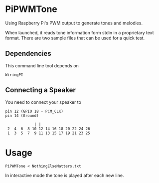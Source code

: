 PiPWMTone
=========

Using Raspberry Pi's PWM output to generate tones and melodies.

When launched, it reads tone information form stdin in a proprietary text format.
There are two sample files that can be used for a quick test.


Dependencies
------------

This command line tool depends on

``WiringPI``


Connecting a Speaker
--------------------

You need to connect your speaker to

```
pin 12 (GPIO 18 - PCM_CLK)
pin 14 (Ground)

             | |
 2  4  6  8 10 12 14 16 18 20 22 24 26
 1  3  5  7  9 11 13 15 17 19 21 23 25
```


Usage
=====

``PiPWMTone < NothingElseMatters.txt``

In interactive mode the tone is played after each new line.
